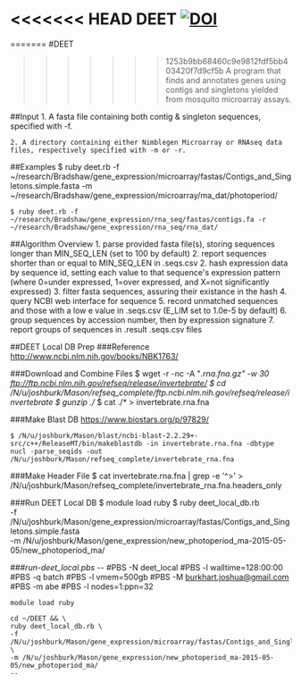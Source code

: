 <<<<<<< HEAD
DEET 
[![DOI](https://zenodo.org/badge/19044/joshuaburkhart/DEET.svg)](https://zenodo.org/badge/latestdoi/19044/joshuaburkhart/DEET)
====

=======
#DEET
>>>>>>> 1253b9bb68460c9e9812fdf5bb403420f7d9cf5b
A program that finds and annotates genes using contigs and singletons yielded from mosquito microarray assays.

##Input
    1. A fasta file containing both contig & singleton sequences, specified with -f.

    2. A directory containing either Nimblegen Microarray or RNAseq data files, respectively specified with -m or -r.

##Examples
    $ ruby deet.rb -f ~/research/Bradshaw/gene_expression/microarray/fastas/Contigs_and_Singletons.simple.fasta -m ~/research/Bradshaw/gene_expression/microarray/ma_dat/photoperiod/

    $ ruby deet.rb -f ~/research/Bradshaw/gene_expression/rna_seq/fastas/contigs.fa -r ~/research/Bradshaw/gene_expression/rna_seq/rna_dat/

##Algorithm Overview
    1. parse provided fasta file(s), storing sequences longer than MIN_SEQ_LEN (set to 100 by default)
    2. report sequences shorter than or equal to MIN_SEQ_LEN in .seqs.csv
    2. hash expression data by sequence id, setting each value to that sequence's expression pattern (where 0=under expressed, 1=over expressed, and X=not significantly expressed)
    3. filter fasta sequences, assuring their existance in the hash
    4. query NCBI web interface for sequence
    5. record unmatched sequences and those with a low e value in .seqs.csv (E_LIM set to 1.0e-5 by default)
    6. group sequences by accession number, then by expression signature
    7. report groups of sequences in .result .seqs.csv files

##DEET Local DB Prep
###Reference
    http://www.ncbi.nlm.nih.gov/books/NBK1763/

###Download and Combine Files
    $ wget -r -nc -A "*.rna.fna.gz" -w 30 ftp://ftp.ncbi.nlm.nih.gov/refseq/release/invertebrate/
    $ cd /N/u/joshburk/Mason/refseq_complete/ftp.ncbi.nlm.nih.gov/refseq/release/invertebrate
    $ gunzip ./*
    $ cat ./* > invertebrate.rna.fna
    
###Make Blast DB
    https://www.biostars.org/p/97829/

    $ /N/u/joshburk/Mason/blast/ncbi-blast-2.2.29+-src/c++/ReleaseMT/bin/makeblastdb -in invertebrate.rna.fna -dbtype nucl -parse_seqids -out /N/u/joshburk/Mason/refseq_complete/invertebrate_rna.fna

###Make Header File
    $ cat invertebrate.rna.fna | grep -e '^>' > /N/u/joshburk/Mason/refseq_complete/invertebrate_rna.fna.headers_only

###Run DEET Local DB
    $ module load ruby
    $ ruby deet_local_db.rb \
    -f /N/u/joshburk/Mason/gene_expression/microarray/fastas/Contigs_and_Singletons.simple.fasta \
    -m /N/u/joshburk/Mason/gene_expression/new_photoperiod_ma-2015-05-05/new_photoperiod_ma/

###*run-deet_local.pbs*
    --
    #PBS -N deet_local
    #PBS -l walltime=128:00:00
    #PBS -q batch
    #PBS -l vmem=500gb
    #PBS -M burkhart.joshua@gmail.com
    #PBS -m abe
    #PBS -l nodes=1:ppn=32

    module load ruby

    cd ~/DEET && \
    ruby deet_local_db.rb \
    -f /N/u/joshburk/Mason/gene_expression/microarray/fastas/Contigs_and_Singletons.simple.fasta \
    -m /N/u/joshburk/Mason/gene_expression/new_photoperiod_ma-2015-05-05/new_photoperiod_ma/
    --

